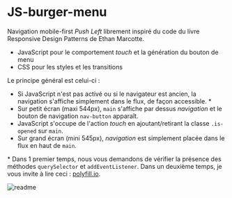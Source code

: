 # JS-burger-menu

Navigation mobile-first _Push Left_ librement inspiré du code du livre Responsive Design Patterns de Ethan Marcotte.

 * JavaScript pour le comportement _touch_ et la génération du bouton de menu
 * CSS pour les styles et les transitions

Le principe général est celui-ci :

 * Si JavaScript n'est pas activé ou si le navigateur est ancien, la navigation s'affiche simplement dans le flux, de façon accessible. *
 * Sur petit écran (maxi 544px), `main` s'affiche par dessus _navigation_ et le bouton de navigation `nav-button` apparaît. 
 * JavaScript s'occupe de l'action _touch_ en ajoutant/retirant la classe `.is-opened` sur `main`.
 * Sur grand écran (mini 545px), _navigation_ est simplement placée dans le flux en haut de `main`.

\* Dans 1 premier temps, nous vous demandons de vérifier la présence des méthodes `querySelector` et `addEventListener`. Dans un deuxième temps, je vous invite à lire ceci : [polyfill.io](https://polyfill.io/v3/). 

![readme](./readme.gif)